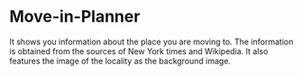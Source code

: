 # Move-in-Planner
It shows you information about the place you are moving to. The information is obtained from the sources of New York times and Wikipedia. It also features the image of the locality as the background image.

